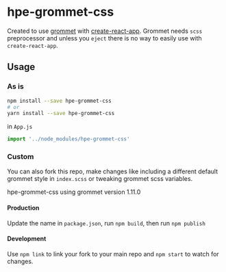# hpe-grommet-css

Created to use [grommet](https://github.com/grommet/grommet) with [create-react-app](https://github.com/facebookincubator/create-react-app). Grommet needs `scss` preprocessor and unless you `eject` there is no way to easily use with `create-react-app`.

## Usage
### As is
```bash
npm install --save hpe-grommet-css
# or
yarn install --save hpe-grommet-css
```

in `App.js`
```js
import '../node_modules/hpe-grommet-css'
```

### Custom
You can also fork this repo, make changes like including a different default grommet style in `index.scss` or tweaking grommet scss variables.

hpe-grommet-css using grommet version 1.11.0

#### Production
Update the name in `package.json`, run `npm build`, then run `npm publish`

#### Development
Use `npm link`  to link your fork to your main repo and `npm start` to watch for changes.
